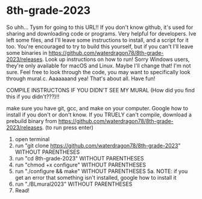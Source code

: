 # 8th-grade-2023
So uhh... Tysm for going to this URL!! If you don't know github, it's used for sharing and downloading code or programs. Very helpful for developers. Ive left some files, and I'll leave some instructions to install, and a script for it too. You're encouraged to try to build this yourself, but if you can't I'll leave some binaries in https://github.com/waterdragon78/8th-grade-2023/releases. Look up instructions on how to run! Sorry Windows users, they're only available for macOS and Linux. Maybe I'll change that! I'm not sure. Feel free to look through the code, you may want to specifically look through mural.c. Aaaaaaand yea! That's about all. Have fun!

COMPILE INSTRUCTONS IF YOU DIDN'T SEE MY MURAL (How did you find this if you didn't???)!!

make sure you have git, gcc, and make on your computer. Google how to install if you don't or don't know. If you TRUELY can't compile, download a prebuild binary from https://github.com/waterdragon78/8th-grade-2023/releases.
(to run press enter)
1. open terminal
2. run "git clone https://github.com/waterdragon78/8th-grade-2023" WITHOUT PARENTHESES
3. run "cd 8th-grade-2023" WITHOUT PARENTHESES
4. run "chmod +x configure" WITHOUT PARENTHESES
5. run "./configure && make" WITHOUT PARENTHESES
5a. NOTE: if you get an error that something isn't installed, google how to install it
6. run "./BLmural2023" WITHOUT PARENTHESES
7. Read!
